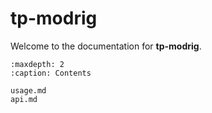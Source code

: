 # tp-modrig

Welcome to the documentation for **tp-modrig**.

```{toctree}
:maxdepth: 2
:caption: Contents

usage.md
api.md